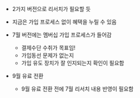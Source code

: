- 2가지 버전으로 리서치가 필요할 듯

- 지금은 가입 프로세스 없이 혜택을 누릴 수 있음


- 7월 버전에는 멤버십 가입 프로세스가 들어감
	- 결제수단 수취가 목표임!
	- 가입동선 문제가 없는지
	- 가입 유도 장치가 잘 인지되는지 확인이 필요함
- 9월 유료 전환
	- 9월 유료 전환 전에 7월 리서치 내용 반영이 필요함